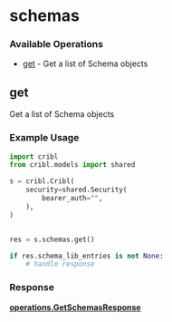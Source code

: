 # schemas

### Available Operations

* [get](#get) - Get a list of Schema objects

## get

Get a list of Schema objects

### Example Usage

```python
import cribl
from cribl.models import shared

s = cribl.Cribl(
    security=shared.Security(
        bearer_auth="",
    ),
)


res = s.schemas.get()

if res.schema_lib_entries is not None:
    # handle response
```


### Response

**[operations.GetSchemasResponse](../../models/operations/getschemasresponse.md)**

